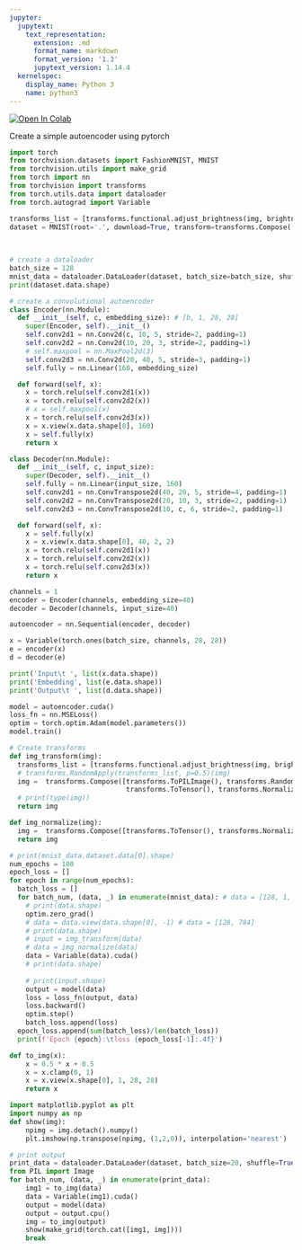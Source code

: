 ```yaml
---
jupyter:
  jupytext:
    text_representation:
      extension: .md
      format_name: markdown
      format_version: '1.3'
      jupytext_version: 1.14.4
  kernelspec:
    display_name: Python 3
    name: python3
---
```


<!-- #region id="view-in-github" colab_type="text" -->
<a href="https://colab.research.google.com/github/PamelaVQ/Base-ML/blob/master/Pytorch_Basics/convolutional_autoencoder.ipynb" target="_parent"><img src="https://colab.research.google.com/assets/colab-badge.svg" alt="Open In Colab"/></a>
<!-- #endregion -->

<!-- #region id="49y7DnS21Bpu" colab_type="text" -->
Create a simple autoencoder using pytorch
<!-- #endregion -->

```python id="sdB939JC1Kes" colab_type="code" colab={}
import torch
from torchvision.datasets import FashionMNIST, MNIST
from torchvision.utils import make_grid
from torch import nn
from torchvision import transforms
from torch.utils.data import dataloader
from torch.autograd import Variable
```

```python id="HOFa_2_95HLk" colab_type="code" colab={}
transforms_list = [transforms.functional.adjust_brightness(img, brightness_factor=2),transforms.functional.hflip(img)]
dataset = MNIST(root='.', download=True, transform=transforms.Compose([transforms.ToTensor(), 
                                                                              transforms.Normalize([0.5], [0.5]), 
                                                                       ]))
```

```python id="WrbP1frp5_g2" colab_type="code" colab={"base_uri": "https://localhost:8080/", "height": 34} outputId="fac4f543-9b46-4d3a-d694-17b875e32a6b"
# create a dataloader
batch_size = 128
mnist_data = dataloader.DataLoader(dataset, batch_size=batch_size, shuffle=True)
print(dataset.data.shape)

```

```python id="z1zDxvFr7NA0" colab_type="code" colab={}
# create a convolutional autoencoder
class Encoder(nn.Module):
  def __init__(self, c, embedding_size): # [b, 1, 28, 28]
    super(Encoder, self).__init__()
    self.conv2d1 = nn.Conv2d(c, 10, 5, stride=2, padding=1)
    self.conv2d2 = nn.Conv2d(10, 20, 3, stride=2, padding=1)
    # self.maxpool = nn.MaxPool2d(3)
    self.conv2d3 = nn.Conv2d(20, 40, 5, stride=3, padding=1)
    self.fully = nn.Linear(160, embedding_size) 

  def forward(self, x):
    x = torch.relu(self.conv2d1(x))
    x = torch.relu(self.conv2d2(x))
    # x = self.maxpool(x)
    x = torch.relu(self.conv2d3(x))
    x = x.view(x.data.shape[0], 160)
    x = self.fully(x)
    return x

class Decoder(nn.Module):
  def __init__(self, c, input_size):
    super(Decoder, self).__init__()
    self.fully = nn.Linear(input_size, 160) 
    self.conv2d1 = nn.ConvTranspose2d(40, 20, 5, stride=4, padding=1)
    self.conv2d2 = nn.ConvTranspose2d(20, 10, 3, stride=2, padding=1)
    self.conv2d3 = nn.ConvTranspose2d(10, c, 6, stride=2, padding=1)

  def forward(self, x):
    x = self.fully(x)
    x = x.view(x.data.shape[0], 40, 2, 2)
    x = torch.relu(self.conv2d1(x))
    x = torch.relu(self.conv2d2(x))
    x = torch.relu(self.conv2d3(x))
    return x

```

```python id="GFddNTmqDUt8" colab_type="code" colab={}
channels = 1
encoder = Encoder(channels, embedding_size=40)
decoder = Decoder(channels, input_size=40)

autoencoder = nn.Sequential(encoder, decoder)
```

```python id="TU2_w43aNMgd" colab_type="code" colab={"base_uri": "https://localhost:8080/", "height": 68} outputId="a4092d7a-ed7d-4404-9a11-06a42e6e9064"
x = Variable(torch.ones(batch_size, channels, 28, 28))
e = encoder(x)
d = decoder(e)

print('Input\t ', list(x.data.shape))
print('Embedding', list(e.data.shape))
print('Output\t ', list(d.data.shape))
```

```python id="VhglA7RIDtph" colab_type="code" colab={"base_uri": "https://localhost:8080/", "height": 255} outputId="c6964131-6630-4bc4-8c46-f76bec04715b"
model = autoencoder.cuda()
loss_fn = nn.MSELoss()
optim = torch.optim.Adam(model.parameters())
model.train()
```

```python id="ORyGsuCW3jDP" colab_type="code" colab={}
# Create transforms
def img_transform(img):
  transforms_list = [transforms.functional.adjust_brightness(img, brightness_factor=2)]
  # transforms.RandomApply(transforms_list, p=0.5)(img)
  img =  transforms.Compose([transforms.ToPILImage(), transforms.RandomApply(transforms_list, p=0.5), 
                             transforms.ToTensor(), transforms.Normalize([0.5], [0.5])])(img)
  # print(type(img))
  return img

def img_normalize(img):
  img =  transforms.Compose([transforms.ToTensor(), transforms.Normalize([0.5], [0.5])])
  return img
```

```python id="3L_jcTtME5Kd" colab_type="code" colab={"base_uri": "https://localhost:8080/", "height": 1000} outputId="f616f946-4b18-4181-c287-5f72f495fb6b"
# print(mnist_data.dataset.data[0].shape)
num_epochs = 100
epoch_loss = []
for epoch in range(num_epochs):
  batch_loss = []
  for batch_num, (data, _) in enumerate(mnist_data): # data = [128, 1, 28, 28]
    # print(data.shape)
    optim.zero_grad()
    # data = data.view(data.shape[0], -1) # data = [128, 784]
    # print(data.shape)
    # input = img_transform(data)
    # data = img_normalize(data)
    data = Variable(data).cuda()
    # print(data.shape)
    
    # print(input.shape)
    output = model(data)
    loss = loss_fn(output, data)
    loss.backward()
    optim.step()
    batch_loss.append(loss)
  epoch_loss.append(sum(batch_loss)/len(batch_loss))
  print(f'Epoch {epoch}:\tloss {epoch_loss[-1]:.4f}')
```

```python id="JQoqKeu0Z8OR" colab_type="code" colab={}
def to_img(x):
    x = 0.5 * x + 0.5
    x = x.clamp(0, 1)
    x = x.view(x.shape[0], 1, 28, 28)
    return x
```

```python id="WyNFcBZocfD1" colab_type="code" colab={}
import matplotlib.pyplot as plt
import numpy as np
def show(img):
    npimg = img.detach().numpy()
    plt.imshow(np.transpose(npimg, (1,2,0)), interpolation='nearest')
```

```python id="NUN0Cg5YGHF9" colab_type="code" colab={"base_uri": "https://localhost:8080/", "height": 261} outputId="068c7394-d162-4e19-81ce-e8472fed4b61"
# print output
print_data = dataloader.DataLoader(dataset, batch_size=20, shuffle=True)
from PIL import Image
for batch_num, (data, _) in enumerate(print_data):
    img1 = to_img(data)
    data = Variable(img1).cuda()
    output = model(data)
    output = output.cpu()
    img = to_img(output)
    show(make_grid(torch.cat([img1, img])))
    break
```

```python id="8PReiJ7ydxQf" colab_type="code" colab={}

```
